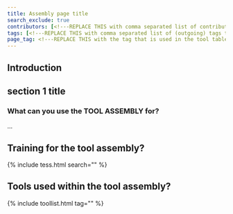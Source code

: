 ```yaml
---
title: Assembly page title
search_exclude: true
contributors: [<!---REPLACE THIS with comma separated list of contributors--->]
tags: [<!---REPLACE THIS with comma separated list of (outgoing) tags to other pages related to this page--->]
page_tag: <!---REPLACE THIS with the tag that is used in the tool table--->
---
```


<!--- Tool Assembly pages should detail a particular data management tool assembly which covers one more life cycle stages from an infrastructural or domain perspective. For an example for an infrastructural example, please see: https://github.com/elixir-europe/rdmkit/blob/master/pages/tool_assembly/nels_assembly.md 
In the event that you describe a domain specific tool assembly and no adequate Domain page exists, consider first contributing to create one or raising a GitHub issue.  --->

## Introduction 

<!--- In this section you should provide a brief overview of the tool assembly, mentioning and putting into context the challenges that are particularly solved by the tool assembly and define potential users  --->


## section 1 title
 
### What can you use the TOOL ASSEMBLY for?
<!--- Sections within Tool Assembly pages (aside from "Introduction" at the start and "Relevant tools and resources " at the end) should be used to describe the potential usage of the tool and the tool assembly --->


<!--- ## Section 2 Title --->
<!--- Add more sections as needed. --->
...

## Training for the tool assembly? <!--- (optional) --->

{% include tess.html search="<!---TAG--->" %}

## Tools used within the tool assembly?
<!--- Automatically generated table; edit the TAG below to the tag for this page, so that tools that have this page's tag are listed here. You can get the tag for this page from the [list of tags](https://github.com/elixir-europe/rdmkit/blob/master/_data/tool_and_resource_list.yml). If it isn't listed there, please raise an issue.--->

{% include toollist.html tag="<!---TAG--->" %}

